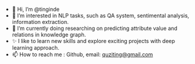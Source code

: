 - 👋 Hi, I’m @tinginde
- 👀 I’m interested in NLP tasks, such as QA system, sentimental analysis, information extraction.
- 🌱 I’m currently doing researching on predicting attribute value and relations in knowledge graph.
- ✨ I like to learn new skills and explore exciting projects with deep learning approach.  
- 📫 How to reach me : Github, email: quziting@gmail.com

<!---
tinginde/tinginde is a ✨ special ✨ repository because its `README.md` (this file) appears on your GitHub profile.
You can click the Preview link to take a look at your changes.
--->
